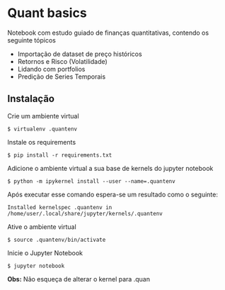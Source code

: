 # Quant basics

Notebook com estudo guiado de finanças quantitativas, contendo os seguinte tópicos

- Importação de dataset de preço históricos
- Retornos e Risco (Volatilidade)
- Lidando com portfolios
- Predição de Series Temporais

## Instalação

Crie um ambiente virtual
```
$ virtualenv .quantenv
```

Instale os requirements

```
$ pip install -r requirements.txt
```

Adicione o ambiente virtual a sua base de kernels do jupyter notebook

```
$ python -m ipykernel install --user --name=.quantenv
```

Após executar esse comando espera-se um resultado como o seguinte:

```
Installed kernelspec .quantenv in /home/user/.local/share/jupyter/kernels/.quantenv
```

Ative o ambiente virtual

```
$ source .quantenv/bin/activate
```

Inicie o Jupyter Notebook

```
$ jupyter notebook
```

**Obs:** Não esqueça de alterar o kernel para .quan

